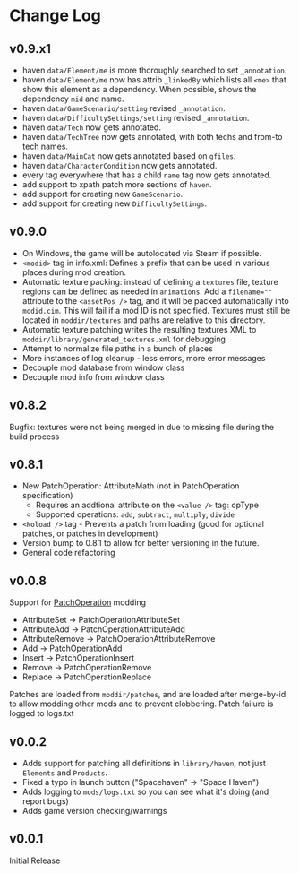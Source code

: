 # Change Log
## v0.9.x1
- haven `data/Element/me` is more thoroughly searched to set `_annotation`.
- haven `data/Element/me` now has attrib `_linkedBy` which lists all `<me>` that show this element as a dependency.  When possible, shows the dependency `mid` and name.
- haven `data/GameScenario/setting` revised `_annotation`.
- haven `data/DifficultySettings/setting` revised `_annotation`.
- haven `data/Tech` now gets annotated.
- haven `data/TechTree` now gets annotated, with both techs and from-to tech names.
- haven `data/MainCat` now gets annotated based on `gfiles`.
- haven `data/CharacterCondition` now gets annotated.
- every tag everywhere that has a child `name` tag now gets annotated.
- add support to xpath patch more sections of `haven`.
- add support for creating new `GameScenario`.
- add support for creating new `DifficultySettings`.

## v0.9.0
- On Windows, the game will be autolocated via Steam if possible.
- `<modid>` tag in info.xml: Defines a prefix that can be used in various places during mod creation.
- Automatic texture packing: instead of defining a `textures` file, texture regions can be defined as needed in `animations`. Add a `filename=""` attribute to the `<assetPos />` tag, and it will be packed automatically into `modid.cim`. This will fail if a mod ID is not specified. Textures must still be located in `moddir/textures` and paths are relative to this directory.
- Automatic texture patching writes the resulting textures XML to `moddir/library/generated_textures.xml` for debugging
- Attempt to normalize file paths in a bunch of places
- More instances of log cleanup - less errors, more error messages
- Decouple mod database from window class
- Decouple mod info from window class

## v0.8.2
Bugfix: textures were not being merged in due to missing file during the build process

## v0.8.1
- New PatchOperation: AttributeMath (not in PatchOperation specification)
  - Requires an addtional attribute on the `<value />` tag: opType
  - Supported operations: `add`, `subtract`, `multiply`, `divide`
- `<Noload />` tag - Prevents a patch from loading (good for optional patches, or patches in development)
- Version bump to 0.8.1 to allow for better versioning in the future.
- General code refactoring

## v0.0.8
Support for [PatchOperation][1] modding
- AttributeSet -> PatchOperationAttributeSet
- AttributeAdd -> PatchOperationAttributeAdd
- AttributeRemove -> PatchOperationAttributeRemove
- Add -> PatchOperationAdd
- Insert -> PatchOperationInsert
- Remove -> PatchOperationRemove
- Replace -> PatchOperationReplace

Patches are loaded from `moddir/patches`, and are loaded after merge-by-id to allow modding other mods and to prevent clobbering.
Patch failure is logged to logs.txt

## v0.0.2
- Adds support for patching all definitions in `library/haven`, not just `Elements` and `Products`.
- Fixed a typo in launch button ("Spacehaven" -> "Space Haven")
- Adds logging to `mods/logs.txt` so you can see what it's doing (and report bugs)
- Adds game version checking/warnings

## v0.0.1
Initial Release


[1]: <https://rimworldwiki.com/wiki/Modding_Tutorials/PatchOperations>
